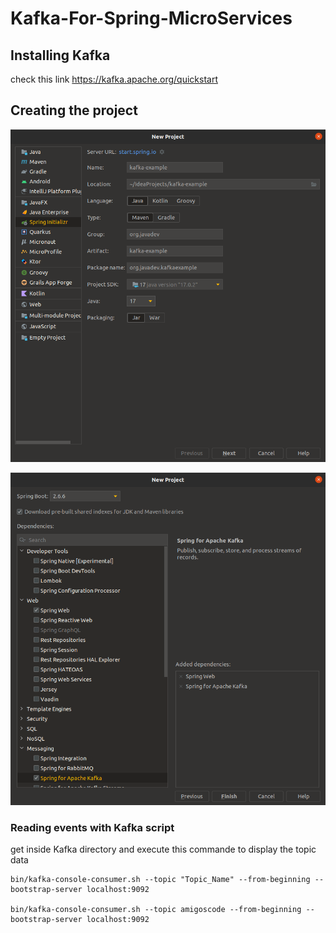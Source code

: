 # Kafka-For-Spring-MicroServices

## Installing Kafka
check this link
https://kafka.apache.org/quickstart


## Creating the project 

![pic01.png](images%2Fpic01.png)

![pic02.png](images%2Fpic02.png)

### Reading events with Kafka script 

get inside Kafka directory and execute this commande to display the topic data

```
bin/kafka-console-consumer.sh --topic "Topic_Name" --from-beginning --bootstrap-server localhost:9092

bin/kafka-console-consumer.sh --topic amigoscode --from-beginning --bootstrap-server localhost:9092
```


